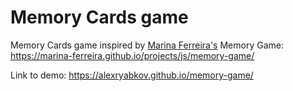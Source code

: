 # Memory Cards game
Memory Cards game inspired by [Marina Ferreira's](https://github.com/marina-ferreira) Memory Game: https://marina-ferreira.github.io/projects/js/memory-game/

Link to demo: https://alexryabkov.github.io/memory-game/
